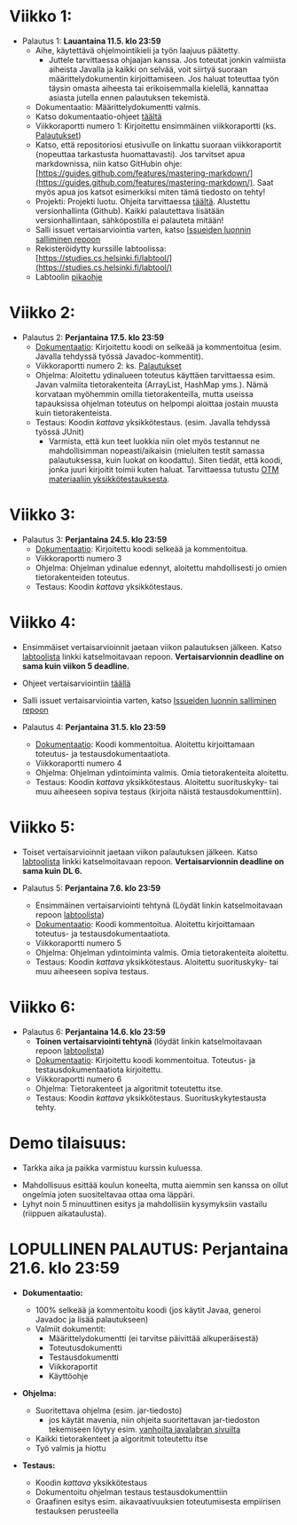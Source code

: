 # Viikko 1:

* Palautus 1: **Lauantaina 11.5. klo 23:59**
    * Aihe, käytettävä ohjelmointikieli ja työn laajuus päätetty.
        * Juttele tarvittaessa ohjaajan kanssa. Jos toteutat jonkin valmiista aiheista Javalla ja kaikki on selvää, voit siirtyä suoraan määrittelydokumentin kirjoittamiseen. Jos haluat toteuttaa työn täysin omasta aiheesta tai erikoisemmalla kielellä, kannattaa asiasta jutella ennen palautuksen tekemistä.
    * Dokumentaatio: Määrittelydokumentti valmis.
    * Katso dokumentaatio-ohjeet [täältä](/sivut/dokumentaatio.md)
    * Viikkoraportti numero 1: Kirjoitettu ensimmäinen viikkoraportti (ks. [Palautukset](/sivut/palautukset.md))
	* Katso, että repositoriosi etusivulle on linkattu suoraan viikkoraportit (nopeuttaa tarkastusta huomattavasti). Jos tarvitset apua markdownissa, niin katso GitHubin ohje: [https://guides.github.com/features/mastering-markdown/](https://guides.github.com/features/mastering-markdown/). Saat myös apua jos katsot esimerkiksi miten tämä tiedosto on tehty!
    * Projekti: Projekti luotu. Ohjeita tarvittaessa [täältä](/sivut/maven-gradle.md). Alustettu versionhallinta (Github). Kaikki palautettava lisätään versionhallintaan, sähköpostilla ei palauteta mitään!
    * Salli issuet vertaisarviointia varten, katso [Issueiden luonnin salliminen repoon](/sivut/issuet.md)
    * Rekisteröidytty kurssille labtoolissa: [https://studies.cs.helsinki.fi/labtool/](https://studies.cs.helsinki.fi/labtool/)
    * Labtoolin [pikaohje](/sivut/labtool.md)

# Viikko 2:

* Palautus 2: **Perjantaina 17.5. klo 23:59**
    * [Dokumentaatio](/sivut/dokumentaatio.md): Kirjoitettu koodi on selkeää ja kommentoitua (esim. Javalla tehdyssä työssä Javadoc-kommentit).
    * Viikkoraportti numero 2: ks. [Palautukset](/sivut/palautukset.md)
    * Ohjelma: Aloitettu ydinalueen toteutus käyttäen tarvittaessa esim. Javan valmiita tietorakenteita (ArrayList, HashMap yms.). Nämä korvataan myöhemmin omilla tietorakenteilla, mutta useissa tapauksissa ohjelman toteutus on helpompi aloittaa jostain muusta kuin tietorakenteista.
    * Testaus: Koodin *kattava* yksikkötestaus. (esim. Javalla tehdyssä työssä JUnit)
		* Varmista, että kun teet luokkia niin olet myös testannut ne mahdollisimman nopeasti/aikaisin (mieluiten testit samassa palautuksessa, kuin luokat on koodattu). Siten tiedät, että koodi, jonka juuri kirjoitit toimii kuten haluat. Tarvittaessa tutustu [OTM materiaaliin yksikkötestauksesta](https://github.com/mluukkai/ohjelmistotekniikka-kevat2019/blob/master/web/junit.md).

# Viikko 3:

* Palautus 3: **Perjantaina 24.5. klo 23:59**
    * [Dokumentaatio](/sivut/dokumentaatio.md): Kirjoitettu koodi selkeää ja kommentoitua.
    * Viikkoraportti numero 3
    * Ohjelma: Ohjelman ydinalue edennyt, aloitettu mahdollisesti jo omien tietorakenteiden toteutus.
    * Testaus: Koodin *kattava* yksikkötestaus.

# Viikko 4:

* Ensimmäiset vertaisarvioinnit jaetaan viikon palautuksen jälkeen. Katso [labtoolista](https://studies.cs.helsinki.fi/labtool/) linkki katselmoitavaan repoon. **Vertaisarvionnin deadline on sama kuin viikon 5 deadline.**
* Ohjeet vertaisarviointiin [täällä](/sivut/vertaisarvioinnit.md)
* Salli issuet vertaisarviointia varten, katso [Issueiden luonnin salliminen repoon](/sivut/issuet.md)

* Palautus 4: **Perjantaina 31.5. klo 23:59**
    * [Dokumentaatio](/sivut/dokumentaatio.md): Koodi kommentoitua. Aloitettu kirjoittamaan toteutus- ja testausdokumentaatiota.
    * Viikkoraportti numero 4
    * Ohjelma: Ohjelman ydintoiminta valmis. Omia tietorakenteita aloitettu.
    * Testaus: Koodin *kattava* yksikkötestaus. Aloitettu suorituskyky- tai muu aiheeseen sopiva testaus (kirjoita näistä testausdokumenttiin).

# Viikko 5:

* Toiset vertaisarvioinnit jaetaan viikon palautuksen jälkeen. Katso [labtoolista](https://studies.cs.helsinki.fi/labtool/) linkki katselmoitavaan repoon. **Vertaisarvionnin deadline on sama kuin DL 6.**

* Palautus 5: **Perjantaina 7.6. klo 23:59**
   * Ensimmäinen vertaisarviointi tehtynä (Löydät linkin katselmoitavaan repoon [labtoolista](https://studies.cs.helsinki.fi/labtool/))
   * [Dokumentaatio](/sivut/dokumentaatio.md): Koodi kommentoitua. Aloitettu kirjoittamaan toteutus- ja testausdokumentaatiota.
   * Viikkoraportti numero 5
   * Ohjelma: Ohjelman ydintoiminta valmis. Omia tietorakenteita aloitettu.
   * Testaus: Koodin *kattava* yksikkötestaus. Aloitettu suorituskyky- tai muu aiheeseen sopiva testaus.

# Viikko 6:

* Palautus 6: **Perjantaina 14.6. klo 23:59**
   * **Toinen vertaisarviointi tehtynä** (löydät linkin katselmoitavaan repoon [labtoolista](https://studies.cs.helsinki.fi/labtool/))
   * [Dokumentaatio](/sivut/dokumentaatio.md): Kirjoitettu koodi kommentoitua. Toteutus- ja testausdokumentaatiota kirjoitettu.
   * Viikkoraportti numero 6
   * Ohjelma: Tietorakenteet ja algoritmit toteutettu itse.
   * Testaus: Koodin *kattava* yksikkötestaus. Suorituskykytestausta tehty.

# Demo tilaisuus:

* Tarkka aika ja paikka varmistuu kurssin kuluessa.
<!--* Aika ja paikka: Maanantai 6.5. 10-12 D122.-->
* Mahdollisuus esittää koulun koneelta, mutta aiemmin sen kanssa on ollut ongelmia joten suositeltavaa ottaa oma läppäri.
* Lyhyt noin 5 minuuttinen esitys ja mahdollisiin kysymyksiin vastailu (riippuen aikataulusta).


# LOPULLINEN PALAUTUS: Perjantaina 21.6. klo 23:59
* **Dokumentaatio:**
    * 100% selkeää ja kommentoitu koodi (jos käytit Javaa, generoi Javadoc ja lisää palautukseen)
    * Valmiit dokumentit:
         * Määrittelydokumentti (ei tarvitse päivittää alkuperäisestä)
         * Toteutusdokumentti
         * Testausdokumentti
         * Viikkoraportit
         * Käyttöohje

* **Ohjelma:**
    * Suoritettava ohjelma (esim. jar-tiedosto)
        * jos käytät mavenia, niin ohjeita suoritettavan jar-tiedoston tekemiseen löytyy esim. [vanhoilta javalabran sivuilta](https://github.com/javaLabra/Javalabra2017-6/blob/master/ohjeet/Deadline-6.md)
    * Kaikki tietorakenteet ja algoritmit toteutettu itse
    * Työ valmis ja hiottu

* **Testaus:**
    * Koodin *kattava* yksikkötestaus
    * Dokumentoitu ohjelman testaus testausdokumenttiin
    * Graafinen esitys esim. aikavaativuuksien toteutumisesta empiirisen testauksen perusteella
